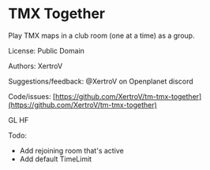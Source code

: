 # TMX Together

Play TMX maps in a club room (one at a time) as a group.

License: Public Domain

Authors: XertroV

Suggestions/feedback: @XertroV on Openplanet discord

Code/issues: [https://github.com/XertroV/tm-tmx-together](https://github.com/XertroV/tm-tmx-together)

GL HF


Todo:
- Add rejoining room that's active
- Add default TimeLimit
